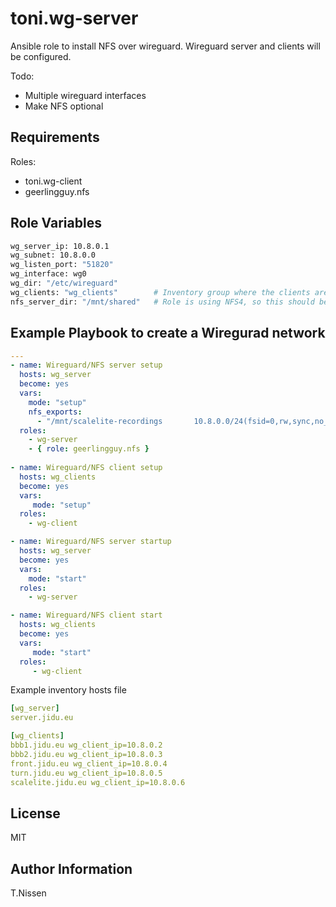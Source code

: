 toni.wg-server
===========

Ansible role to install NFS over wireguard. Wireguard server and clients will be configured.

Todo: 
  - Multiple wireguard interfaces
  - Make NFS optional

Requirements
------------

Roles:
  - toni.wg-client
  - geerlingguy.nfs

Role Variables
--------------

```bash
wg_server_ip: 10.8.0.1   
wg_subnet: 10.8.0.0
wg_listen_port: "51820"
wg_interface: wg0
wg_dir: "/etc/wireguard"
wg_clients: "wg_clients"        # Inventory group where the clients are listed
nfs_server_dir: "/mnt/shared"   # Role is using NFS4, so this should be the root mountpoint 
```

Example Playbook to create a Wiregurad network
----------------------------------------------

```yaml
---
- name: Wireguard/NFS server setup
  hosts: wg_server
  become: yes
  vars:
    mode: "setup"
    nfs_exports:
      - "/mnt/scalelite-recordings       10.8.0.0/24(fsid=0,rw,sync,no_subtree_check,hide,no_root_squash)"
  roles:
    - wg-server
    - { role: geerlingguy.nfs }
 
- name: Wireguard/NFS client setup
  hosts: wg_clients
  become: yes
  vars:
     mode: "setup"
  roles:
    - wg-client

- name: Wireguard/NFS server startup
  hosts: wg_server
  become: yes
  vars:
    mode: "start"
  roles:
    - wg-server

- name: Wireguard/NFS client start
  hosts: wg_clients
  become: yes
  vars:
     mode: "start"
  roles:
     - wg-client
```

Example inventory hosts file
```yaml
[wg_server]
server.jidu.eu

[wg_clients]
bbb1.jidu.eu wg_client_ip=10.8.0.2
bbb2.jidu.eu wg_client_ip=10.8.0.3
front.jidu.eu wg_client_ip=10.8.0.4
turn.jidu.eu wg_client_ip=10.8.0.5
scalelite.jidu.eu wg_client_ip=10.8.0.6
```

License
-------

MIT

Author Information
------------------

T.Nissen